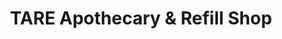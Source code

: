 ---
title: "TARE Apothecary & Refill Shop"
url: /harrisonburg/tare-apothecary-and-refill-shop/
shop: shop
---